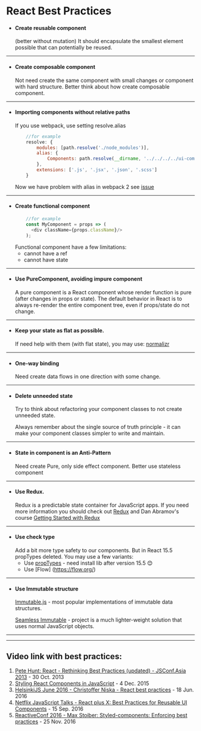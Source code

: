 # React Best Practices
- #### Create reusable component
   (better without mutation)
   It should encapsulate the smallest element possible that can potentially be reused.

 ***

- #### Create composable component
     Not need create the same component with small changes or component with hard structure. Better think about how create composable component.
 ***

- #### Importing components without relative paths
    If you use webpack, use setting resolve.alias

    ```javascript
        //for example
        resolve: {
            modules: [path.resolve('./node_modules')],
            alias: {
                Components: path.resolve(__dirname, '../../../../ui-component/component')
            },
            extensions: ['.js', '.jsx', '.json', '.scss']
        }
    ```
    Now we have problem with alias in webpack 2 see [issue](https://github.com/webpack/webpack/issues/4160#issuecomment-281236136)
***
- #### Create functional component
  ```javascript
      //for example
      const MyComponent = props => (
        <div className={props.className}/>
      );
  ```
  Functional component have a few limitations:
    - cannot have a ref
    - cannot have state

***

- #### Use PureComponent, avoiding impure component
   A pure component is a React component whose render function is pure (after changes in props or state). The default behavior in React is to always re-render the entire component tree, even if props/state do not change.
***

- #### Keep your state as flat as possible.
   If need help with them (with flat state), you may use: [normalizr](https://github.com/paularmstrong/normalizr)

***

- #### One-way binding
   Need create data flows in one direction with some change.

***

- #### Delete unneeded state
   Try to think about refactoring your component classes to not create unneeded state.

   Always remember about the single source of truth principle - it can make your component classes simpler to write and maintain.

***

- #### State in component is an Anti-Pattern
   Need create Pure, only side effect component. Better use stateless component
***

- #### Use Redux.
   Redux is a predictable state container for JavaScript apps.
   If you need more information you should check out [Redux](https://github.com/reactjs/redux) and Dan Abramov's course [Getting Started with Redux](https://egghead.io/courses/getting-started-with-redux)

***

- #### Use check type
   Add a bit more type safety to our components.
   But in React 15.5 propTypes deleted. You may use a few variants:
    - Use [propTypes](https://github.com/reactjs/prop-types) - need install lib after version 15.5 :blush:
    - Use [Flow] (https://flow.org/)

***

- #### Use Immutable structure
   [Immutable.js](https://github.com/facebook/immutable-js) - most popular implementations of immutable data structures.

   [Seamless Immutable](https://github.com/rtfeldman/seamless-immutable) - project is a much lighter-weight solution that uses normal JavaScript objects.

***


___
## Video link with best practices:

1. [Pete Hunt: React - Rethinking Best Practices (updated) - JSConf.Asia 2013](https://www.youtube.com/watch?v=DgVS-zXgMTk) - 30 Oct. 2013
2. [Styling React Components in JavaScript](https://www.youtube.com/watch?v=0aBv8dsZs84) - 4 Dec. 2015
3. [HelsinkiJS June 2016 - Christoffer Niska - React best practices](https://www.youtube.com/watch?v=qtpRiGifpvY) - 18 Jun. 2016
4. [Netflix JavaScript Talks - React plus X: Best Practices for Reusable UI Components](https://www.youtube.com/watch?v=Yy7gFgETp0o) - 15 Sep. 2016
5. [ReactiveConf 2016 - Max Stoiber: Styled-components: Enforcing best practices](https://www.youtube.com/watch?v=jaqDA7Btm3c) - 25 Nov. 2016
